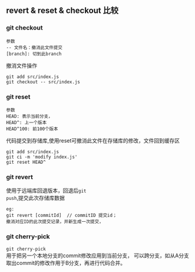 ## revert & reset & checkout 比较

### git checkout

```
参数
-- 文件名：撤消此文件提交
[branch]: 切到此branch
```

撤消文件操作
```
git add src/index.js
git checkout -- src/index.js
```

### git reset 
```
参数 
HEAD: 表示当前分支，
HEAD^: 上一个版本 
HEAD^100: 前100个版本
```
代码提交到存储库,使用reset可撤消此文件在存储库的修改，文件回到缓存区

```
git add src/index.js
git ci -m 'modify index.js'
git reset HEAD^
```

### git revert
使用于远端库回退版本，回退后<code>git push</code>,提交此次存储库数据

```
eg:
git revert [commitId]  // commitID 提交id；
撤消对应ID的此次提交记录，并新生成一次提交，
```

### git cherry-pick

<code>git cherry-pick <commit id></code>用于把另一个本地分支的commit修改应用到当前分支，
  可以跨分支，如从A分支取出commit的修改作用于B分支，再进行代码合并。


